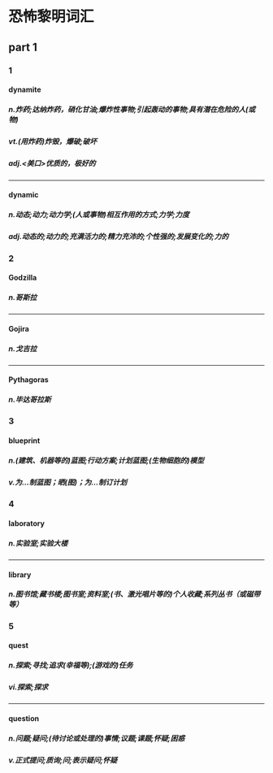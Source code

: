 # 恐怖黎明词汇

## part 1

### 1
#### dynamite
##### n.炸药;达纳炸药，硝化甘油;爆炸性事物;引起轰动的事物;具有潜在危险的人(或物)
##### vt.(用炸药)炸毁，爆破;破坏
##### adj.<美口>优质的，极好的
---
#### dynamic
##### n.动态;动力;动力学;(人或事物)相互作用的方式;力学;力度
##### adj.动态的;动力的;充满活力的;精力充沛的;个性强的;发展变化的;力的

### 2
#### Godzilla
##### n.哥斯拉
---
#### Gojira
##### n.戈吉拉
---
#### Pythagoras
##### n.毕达哥拉斯

### 3
#### blueprint
##### n.(建筑、机器等的)蓝图;行动方案;计划蓝图;(生物细胞的)模型
##### v.为…制蓝图；晒(图)；为…制订计划

### 4
#### laboratory
##### n.实验室;实验大楼
---
#### library
##### n.图书馆;藏书楼;图书室;资料室;(书、激光唱片等的)个人收藏;系列丛书（或磁带等）

### 5
#### quest
##### n.探索;寻找;追求(幸福等);(游戏的)任务
##### vi.探索;探求
---
#### question
##### n.问题;疑问;(待讨论或处理的)事情;议题;课题;怀疑;困惑
##### v.正式提问;质询;问;表示疑问;怀疑
